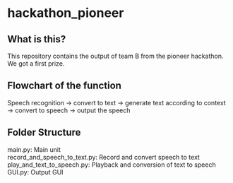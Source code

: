 # hackathon_pioneer
## What is this?
This repository contains the output of team B from the pioneer hackathon.
We got a first prize.
## Flowchart of the function
Speech recognition -> convert to text -> generate text according to context -> convert to speech -> output the speech  
## Folder Structure 
  main.py: Main unit  
  record_and_speech_to_text.py: Record and convert speech to text  
  play_and_text_to_speech.py: Playback and conversion of text to speech  
  GUI.py: Output GUI  
